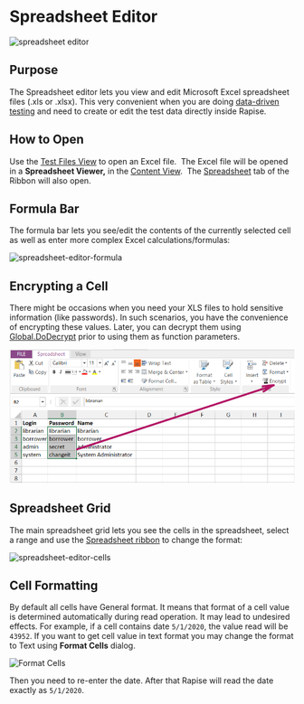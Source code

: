 # Spreadsheet Editor

![spreadsheet editor](./img/spreadsheet_editor1.png)

## Purpose

The Spreadsheet editor lets you view and edit Microsoft Excel spreadsheet files (.xls or .xlsx). This very convenient when you are doing [data-driven testing](data_driven_testing.md) and need to create or edit the test data directly inside Rapise.

## How to Open

Use the [Test Files View](test_files_dialog.md) to open an Excel file.  The Excel file will be opened in a **Spreadsheet Viewer,** in the [Content View](content_view.md).  The [Spreadsheet](toolbar_spreadsheet.md) tab of the Ribbon will also open.

## Formula Bar

The formula bar lets you see/edit the contents of the currently selected cell as well as enter more complex Excel calculations/formulas:

![spreadsheet-editor-formula](./img/spreadsheet_editor2.png)

## Encrypting a Cell

There might be occasions when you need your XLS files to hold sensitive information (like passwords). In such scenarios, you have the convenience of encrypting these values. Later, you can decrypt them using [Global.DoDecrypt](../Libraries/Global.md#dodecrypt) prior to using them as function parameters.

![Encrypt Image](./img/spreadsheet_editor_spreadsheet-editor-encrypt.png)


## Spreadsheet Grid

The main spreadsheet grid lets you see the cells in the spreadsheet, select a range and use the [Spreadsheet ribbon](toolbar_spreadsheet.md) to change the format:

![spreadsheet-editor-cells](./img/spreadsheet_editor3.png)

## Cell Formatting

By default all cells have General format. It means that format of a cell value is determined automatically during read operation. It may lead to undesired effects. For example, if a cell contains date `5/1/2020`, the value read will be `43952`. If you want to get cell value in text format you may change the format to Text using **Format Cells** dialog.

<img alt="Format Cells" src="/Guide/img/format_cell.png" width="550"/>

Then you need to re-enter the date. After that Rapise will read the date exactly as `5/1/2020`.
